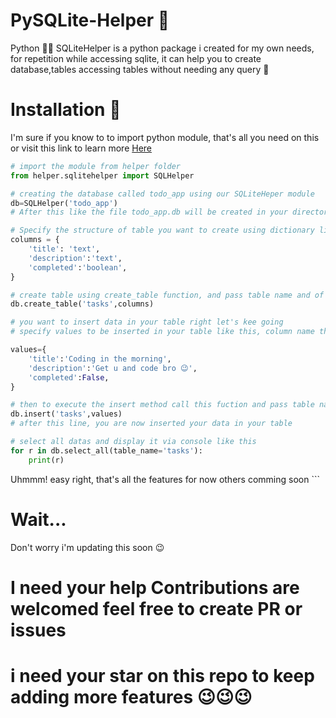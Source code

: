 # PySQLite-Helper 🧤
Python 💩💩 SQLiteHelper is a python package i created for my own needs, for repetition while accessing sqlite, it can help you to create database,tables accessing tables without needing any query 💩

# Installation 💽
I'm sure if you know to to import python module, that's all you need on this or visit this link to learn more <a href='https://www.geeksforgeeks.org/import-module-python/#:~:text=Import%20in%20python%20is%20similar,is%20not%20the%20only%20way.'>Here</a> 
```python
# import the module from helper folder
from helper.sqlitehelper import SQLHelper

# creating the database called todo_app using our SQLiteHeper module 
db=SQLHelper('todo_app')
# After this like the file todo_app.db will be created in your directory

# Specify the structure of table you want to create using dictionary like this
columns = {
    'title': 'text',
    'description':'text',
    'completed':'boolean',
}

# create table using create_table function, and pass table name and of course the columns in the table 
db.create_table('tasks',columns)

# you want to insert data in your table right let's kee going
# specify values to be inserted in your table like this, column name then the value in dictionary format

values={
    'title':'Coding in the morning',
    'description':'Get u and code bro 😉',
    'completed':False,
}

# then to execute the insert method call this fuction and pass table name and it's value 
db.insert('tasks',values)
# after this line, you are now inserted your data in your table 

# select all datas and display it via console like this
for r in db.select_all(table_name='tasks'):
    print(r)
```

Uhmmm! easy right, that's all the features for now others comming soon ```

# Wait...
Don't worry i'm updating this soon 😉

# I need your help Contributions are welcomed feel free to create PR or issues

# i need your star on this repo to keep adding more features 😉😉😉
